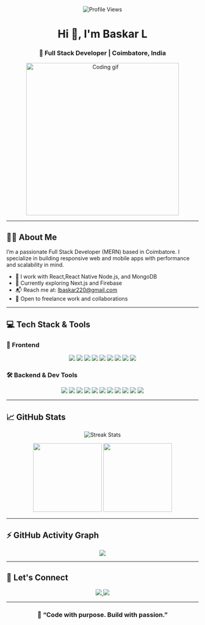 <p align="center">
  <img src="https://komarev.com/ghpvc/?username=Baskar-L&label=Profile%20Views&color=blue&style=flat" alt="Profile Views" />
</p>

<h1 align="center">Hi 👋, I'm <strong>Baskar L</strong></h1>
<h3 align="center">🚀 Full Stack Developer | Coimbatore, India</h3>

<p align="center">
  <img src="https://raw.githubusercontent.com/abhisheknaiidu/abhisheknaiidu/master/code.gif" width="400" alt="Coding gif" />
</p>

---

## 👨‍💻 About Me

I’m a passionate Full Stack Developer (MERN) based in Coimbatore. I specialize in building responsive web and mobile apps with performance and scalability in mind.

- 🔧 I work with React,React Native Node.js, and MongoDB
- 🌱 Currently exploring Next.js and Firebase
- 📬 Reach me at: [lbaskar220@gmail.com](mailto:lbaskar220@gmail.com)
- 🤝 Open to freelance work and collaborations

---

## 💻 Tech Stack & Tools

### 🧠 Frontend

<p align="center">
  <img src="https://img.shields.io/badge/HTML5-e34c26?style=for-the-badge&logo=html5&logoColor=white" />
  <img src="https://img.shields.io/badge/CSS3-1572b6?style=for-the-badge&logo=css3&logoColor=white" />
  <img src="https://img.shields.io/badge/TailwindCSS-38bdf8?style=for-the-badge&logo=tailwind-css&logoColor=white" />
  <img src="https://img.shields.io/badge/Bootstrap-7952b3?style=for-the-badge&logo=bootstrap&logoColor=white" />
  <img src="https://img.shields.io/badge/JavaScript-f7df1e?style=for-the-badge&logo=javascript&logoColor=black" />
  <img src="https://img.shields.io/badge/TypeScript-3178c6?style=for-the-badge&logo=typescript&logoColor=white" />
  <img src="https://img.shields.io/badge/React-61dafb?style=for-the-badge&logo=react&logoColor=black" />
  <img src="https://img.shields.io/badge/Next.js-000000?style=for-the-badge&logo=next.js&logoColor=white" />
  <img src="https://img.shields.io/badge/React_Native-20232A?style=for-the-badge&logo=react&logoColor=61DAFB" />
</p>

### 🛠️ Backend & Dev Tools

<p align="center">
  <img src="https://img.shields.io/badge/Node.js-339933?style=for-the-badge&logo=node.js&logoColor=white" />
  <img src="https://img.shields.io/badge/Express.js-000000?style=for-the-badge&logo=express&logoColor=white" />
  <img src="https://img.shields.io/badge/MongoDB-47A248?style=for-the-badge&logo=mongodb&logoColor=white" />
  <img src="https://img.shields.io/badge/Firebase-ffca28?style=for-the-badge&logo=firebase&logoColor=black" />
  <img src="https://img.shields.io/badge/Postman-FF6C37?style=for-the-badge&logo=postman&logoColor=white" />
  <img src="https://img.shields.io/badge/Git-F05032?style=for-the-badge&logo=git&logoColor=white" />
  <img src="https://img.shields.io/badge/GitHub-181717?style=for-the-badge&logo=github&logoColor=white" />
  <img src="https://img.shields.io/badge/VSCode-007ACC?style=for-the-badge&logo=visual-studio-code&logoColor=white" />
  <img src="https://img.shields.io/badge/Vercel-000000?style=for-the-badge&logo=vercel&logoColor=white" />
  <img src="https://img.shields.io/badge/Render-00979D?style=for-the-badge&logo=render&logoColor=white" />
  <img src="https://img.shields.io/badge/Netlify-00C7B7?style=for-the-badge&logo=netlify&logoColor=white" />
</p>

---

## 📈 GitHub Stats

<p align="center">
  <img src="https://github-readme-streak-stats.herokuapp.com?user=Baskar-L&theme=tokyonight&hide_border=true" alt="Streak Stats" />
</p>

<p align="center">
  <img src="https://github-readme-stats.vercel.app/api?username=Baskar-L&show_icons=true&theme=tokyonight&hide_border=true" height="180px" />
  <img src="https://github-readme-stats.vercel.app/api/top-langs/?username=Baskar-L&layout=compact&theme=tokyonight&hide_border=true" height="180px" />
</p>

---

## ⚡ GitHub Activity Graph

<p align="center">
  <img src="https://github-readme-activity-graph.vercel.app/graph?username=Baskar-L&theme=react-dark&bg_color=0d1117&hide_border=true" />
</p>

---

## 🔗 Let's Connect

<p align="center">
  <a href="https://www.linkedin.com/in/baskar-l-421871268/" target="_blank">
    <img src="https://img.shields.io/badge/LinkedIn-0077B5?style=for-the-badge&logo=linkedin&logoColor=white" />
  </a>
  <a href="mailto:lbaskar220@gmail.com" target="_blank">
    <img src="https://img.shields.io/badge/Gmail-D14836?style=for-the-badge&logo=gmail&logoColor=white" />
  </a>
</p>

---

<h3 align="center">💬 “Code with purpose. Build with passion.”</h3>
